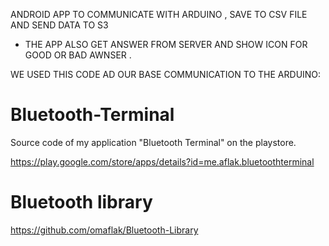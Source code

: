 ANDROID APP TO COMMUNICATE WITH ARDUINO , SAVE TO CSV FILE AND SEND DATA TO S3 
  - THE APP ALSO GET ANSWER FROM SERVER AND SHOW ICON FOR GOOD OR BAD AWNSER .





WE USED THIS CODE AD OUR BASE COMMUNICATION TO THE ARDUINO:

# Bluetooth-Terminal
Source code of my application "Bluetooth Terminal" on the playstore.

https://play.google.com/store/apps/details?id=me.aflak.bluetoothterminal

# Bluetooth library

https://github.com/omaflak/Bluetooth-Library

